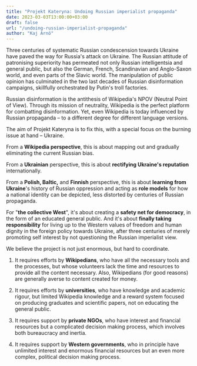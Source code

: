 ```yaml
---
title: "Projekt Kateryna: Undoing Russian imperialist propaganda" 
date: 2023-03-03T13:00:00+03:00
draft: false
url: "/undoing-russian-imperialist-propaganda"
author: "Kaj Arnö"
---
```


Three centuries of systematic Russian condescension towards Ukraine have paved the way for Russia's attack on Ukraine. The Russian attitude of patronising superiority has permeated not only Russian intelligentsia and general public, but also the German, French, Scandinavian and Anglo-Saxon world, and even parts of the Slavic world. The manipulation of public opinion has culminated in the two last decades of Russian disinformation campaigns, skillfully orchestrated by Putin's troll factories.

Russian disinformation is the antithesis of Wikipedia's NPOV (Neutral Point of View). Through its mission of neutrality, Wikipedia is the perfect platform for combatting disinformation. Yet, even Wikipedia is today influenced by Russian propaganda – to a different degree for different language versions.

The aim of Projekt Kateryna is to fix this, with a special focus on the burning issue at hand – Ukraine. 

From a **Wikipedia perspective**, this is about mapping out and gradually eliminating the current Russian bias. 

From a **Ukrainian** perspective, this is about **rectifying Ukraine's reputation** internationally. 

From a **Polish, Baltic,** and **Finnish** perspective, this is about **learning from Ukraine**'s history of Russian oppression and acting as **role models** for how a national identity can be depicted, less distorted by centuries of Russian propaganda.

For "**the collective West**", it's about creating a **safety net for democracy**, in the form of an educated general public. And it's about **finally taking responsibility** for living up to the Western values of freedom and human dignity in the foreign policy towards Ukraine, after three centuries of merely promoting self interest by not questioning the Russian imperialist view. 

We believe the project is not just enormous, but hard to coordinate. 

1. It requires efforts by **Wikipedians**, who have all the necessary tools and the processes, but whose volunteers lack the time and resources to provide all the content necessary. Also, Wikipedians (for good reasons) are generally averse to content created for money.

2. It requires efforts by **universities**, who have knowledge and academic rigour, but limited Wikipedia knowledge and a reward system focused on producing graduates and scientific papers, not on educating the general public. 

3. It requires support by **private NGOs**, who have interest and financial resources but a complicated decision making process, which involves both bureaucracy and inertia.

4. It requires support by **Western governments**, who in principle have unlimited interest and enormous financial resources but an even more complex, political decision making process. 
